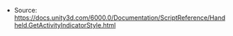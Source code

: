 * Source: https://docs.unity3d.com/6000.0/Documentation/ScriptReference/Handheld.GetActivityIndicatorStyle.html


